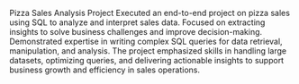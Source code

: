 Pizza Sales Analysis Project
Executed an end-to-end project on pizza sales using SQL to analyze and interpret sales data. Focused on extracting insights to solve business challenges and improve decision-making. Demonstrated expertise in writing complex SQL queries for data retrieval, manipulation, and analysis. The project emphasized skills in handling large datasets, optimizing queries, and delivering actionable insights to support business growth and efficiency in sales operations.
